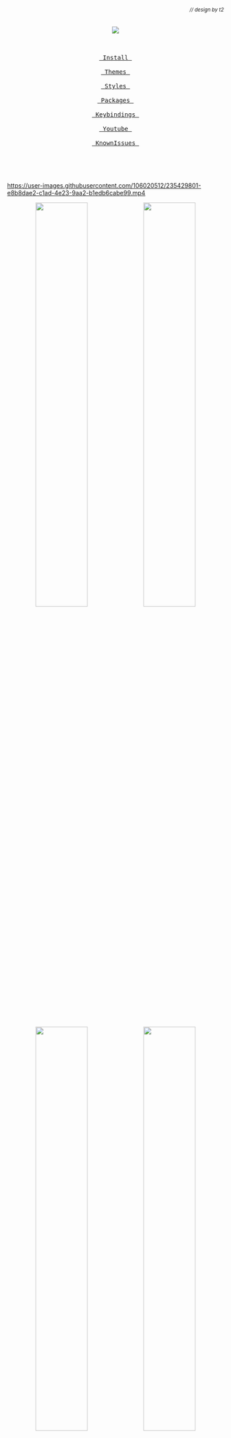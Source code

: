 ###### _<div align = right><sub>// design by t2</sub></div>_

<div align = center><img src="https://raw.githubusercontent.com/prasanthrangan/hyprdots/main/Source/assets/hyprdots_banner.png"><br><br>

&ensp;[<kbd><br> Install <br></kbd>](#installation)&ensp;
&ensp;[<kbd><br> Themes <br></kbd>](#theming)&ensp;
&ensp;[<kbd><br> Styles <br></kbd>](#styles)&ensp;
&ensp;[<kbd><br> Packages <br></kbd>](#packages)&ensp;
&ensp;[<kbd><br> Keybindings <br></kbd>](#keybindings)&ensp;
&ensp;[<kbd><br> Youtube <br></kbd>](#playlist)&ensp;
&ensp;[<kbd><br> KnownIssues <br></kbd>](#known-issues)&ensp;
<br><br><br><br></div>

<https://user-images.githubusercontent.com/106020512/235429801-e8b8dae2-c1ad-4e23-9aa2-b1edb6cabe99.mp4>

<p align="center">
    <img align="center" width="49%" src="https://raw.githubusercontent.com/prasanthrangan/hyprdots/main/Source/assets/showcase_1.png" /> <img align="center" width="49%" src="https://raw.githubusercontent.com/prasanthrangan/hyprdots/main/Source/assets/showcase_2.png" />
    <img align="center" width="49%" src="https://raw.githubusercontent.com/prasanthrangan/hyprdots/main/Source/assets/showcase_3.png" /> <img align="center" width="49%" src="https://raw.githubusercontent.com/prasanthrangan/hyprdots/main/Source/assets/showcase_4.png" />
</p>

<https://github.com/prasanthrangan/hyprdots/assets/106020512/c995699a-299c-4a8e-99d4-71aa3d68eb93>

<div align = right> <br><br>

[<kbd><br> Top <br></kbd>](#-design-by-t2)

</div>

## Installation

The installation script is made for Arch, but **may** work on some Arch based
distros. For Debian, please refer **Senshi111**'s version
[here](https://github.com/Senshi111/debian-hyprland-hyprdots).

> **Warning**
>
> Install script will auto-detect nvidia card and install nvidia-dkms drivers
> for your kernel. Nvidia drm will be enabled in grub, so please
> [ensure](https://wiki.archlinux.org/title/NVIDIA) your nvidia card supports
> dkms drivers/hyprland.

After minimal Arch install (with grub), clone and execute -

```shell
pacman -Sy git
git clone https://github.com/prasanthrangan/hyprdots ~/Hyprdots
cd ~/Hyprdots/Scripts
./install.sh
```

> **Note**
>
> You can also create your own list (for ex. `custom_apps.lst`) with all your
> favorite apps and pass the file as a parameter to install it -
>
> ```shell
> ./install.sh custom_apps.lst
> ```

Please reboot after the install script completes and takes you to sddm login
screen (or black screen) for the first time. For more details, please refer
[installation wiki](https://github.com/prasanthrangan/hyprdots/wiki/Installation)

<div align = right> <br><br>

[<kbd><br> Top <br></kbd>](#-design-by-t2)

</div>

## Theming

To add your own custom theme, please refer
[theming wiki](https://github.com/prasanthrangan/hyprdots/wiki/Theming)

- Available themes
  - [x] Catppuccin-Mocha
  - [x] Catppuccin-Latte
  - [x] Decay-Green
  - [x] Rosé-Pine
  - [x] Tokyo-Night
  - [x] Material-Sakura
  - [x] Graphite-Mono
  - [x] Cyberpunk-Edge
  - [ ] Nordic-Blue (maybe later)

- Contributors themes
  - [x] Frosted-Glass by T-Crypt
  - [x] Gruvbox-Retro by T-Crypt

|                                                   Catppuccin-Mocha                                                    |
| :-------------------------------------------------------------------------------------------------------------------: |
| ![Catppuccin-Mocha#1](https://raw.githubusercontent.com/prasanthrangan/hyprdots/main/Source/assets/theme_mocha_1.png) |
| ![Catppuccin-Mocha#2](https://raw.githubusercontent.com/prasanthrangan/hyprdots/main/Source/assets/theme_mocha_2.png) |

|                                                   Catppuccin-Latte                                                    |
| :-------------------------------------------------------------------------------------------------------------------: |
| ![Catppuccin-Latte#1](https://raw.githubusercontent.com/prasanthrangan/hyprdots/main/Source/assets/theme_latte_1.png) |
| ![Catppuccin-Latte#2](https://raw.githubusercontent.com/prasanthrangan/hyprdots/main/Source/assets/theme_latte_2.png) |

|                                                   Decay-Green                                                    |
| :--------------------------------------------------------------------------------------------------------------: |
| ![Decay-Green#1](https://raw.githubusercontent.com/prasanthrangan/hyprdots/main/Source/assets/theme_decay_1.png) |
| ![Decay-Green#2](https://raw.githubusercontent.com/prasanthrangan/hyprdots/main/Source/assets/theme_decay_2.png) |

|                                                    Rosé-Pine                                                    |
| :-------------------------------------------------------------------------------------------------------------: |
| ![Rosé-Pine#1](https://raw.githubusercontent.com/prasanthrangan/hyprdots/main/Source/assets/theme_rosine_1.png) |
| ![Rosé-Pine#2](https://raw.githubusercontent.com/prasanthrangan/hyprdots/main/Source/assets/theme_rosine_2.png) |

|                                                   Tokyo-Night                                                    |
| :--------------------------------------------------------------------------------------------------------------: |
| ![Tokyo-Night#1](https://raw.githubusercontent.com/prasanthrangan/hyprdots/main/Source/assets/theme_tokyo_1.png) |
| ![Tokyo-Night#2](https://raw.githubusercontent.com/prasanthrangan/hyprdots/main/Source/assets/theme_tokyo_2.png) |

|                                                   Material-Sakura                                                    |
| :------------------------------------------------------------------------------------------------------------------: |
| ![Material-Sakura#1](https://raw.githubusercontent.com/prasanthrangan/hyprdots/main/Source/assets/theme_maura_1.png) |
| ![Material-Sakura#2](https://raw.githubusercontent.com/prasanthrangan/hyprdots/main/Source/assets/theme_maura_2.png) |

|                                                   Graphite-Mono                                                    |
| :----------------------------------------------------------------------------------------------------------------: |
| ![Graphite-Mono#1](https://raw.githubusercontent.com/prasanthrangan/hyprdots/main/Source/assets/theme_graph_1.png) |
| ![Graphite-Mono#2](https://raw.githubusercontent.com/prasanthrangan/hyprdots/main/Source/assets/theme_graph_2.png) |

|                                                   Cyberpunk-Edge                                                    |
| :-----------------------------------------------------------------------------------------------------------------: |
| ![Cyberpunk-Edge#1](https://raw.githubusercontent.com/prasanthrangan/hyprdots/main/Source/assets/theme_cedge_1.png) |
| ![Cyberpunk-Edge#2](https://raw.githubusercontent.com/prasanthrangan/hyprdots/main/Source/assets/theme_cedge_2.png) |

|                                                    Frosted-Glass                                                     |
| :------------------------------------------------------------------------------------------------------------------: |
| ![Frosted-Glass#1](https://raw.githubusercontent.com/prasanthrangan/hyprdots/main/Source/assets/theme_frosted_1.png) |
| ![Frosted-Glass#2](https://raw.githubusercontent.com/prasanthrangan/hyprdots/main/Source/assets/theme_frosted_2.png) |

|                                                    Gruvbox-Retro                                                     |
| :------------------------------------------------------------------------------------------------------------------: |
| ![Gruvbox-Retro#1](https://raw.githubusercontent.com/prasanthrangan/hyprdots/main/Source/assets/theme_gruvbox_1.png) |
| ![Gruvbox-Retro#2](https://raw.githubusercontent.com/prasanthrangan/hyprdots/main/Source/assets/theme_gruvbox_2.png) |

<div align = right> <br><br>

[<kbd><br> Top <br></kbd>](#-design-by-t2)

</div>

## Styles

|                                                  Theme Select                                                  |
| :------------------------------------------------------------------------------------------------------------: |
| ![Theme Select](https://raw.githubusercontent.com/prasanthrangan/hyprdots/main/Source/assets/theme_select.png) |

|                                                  Wallpaper Select                                                  |
| :----------------------------------------------------------------------------------------------------------------: |
| ![Wallpaper Select](https://raw.githubusercontent.com/prasanthrangan/hyprdots/main/Source/assets/walls_select.png) |

|                                                   Launcher Style Select                                                   |
| :-----------------------------------------------------------------------------------------------------------------------: |
| ![Launcher Style Select](https://raw.githubusercontent.com/prasanthrangan/hyprdots/main/Source/assets/rofi_style_sel.png) |

|                                                Launcher Styles                                                 |
| :------------------------------------------------------------------------------------------------------------: |
| ![rofi style#1](https://raw.githubusercontent.com/prasanthrangan/hyprdots/main/Source/assets/rofi_style_1.png) |
| ![rofi style#2](https://raw.githubusercontent.com/prasanthrangan/hyprdots/main/Source/assets/rofi_style_2.png) |
| ![rofi style#3](https://raw.githubusercontent.com/prasanthrangan/hyprdots/main/Source/assets/rofi_style_3.png) |
| ![rofi style#4](https://raw.githubusercontent.com/prasanthrangan/hyprdots/main/Source/assets/rofi_style_4.png) |
| ![rofi style#5](https://raw.githubusercontent.com/prasanthrangan/hyprdots/main/Source/assets/rofi_style_5.png) |
| ![rofi style#6](https://raw.githubusercontent.com/prasanthrangan/hyprdots/main/Source/assets/rofi_style_6.png) |
| ![rofi style#7](https://raw.githubusercontent.com/prasanthrangan/hyprdots/main/Source/assets/rofi_style_7.png) |
| ![rofi style#8](https://raw.githubusercontent.com/prasanthrangan/hyprdots/main/Source/assets/rofi_style_8.png) |

|                                                   Wlogout Menu                                                   |
| :--------------------------------------------------------------------------------------------------------------: |
| ![Wlogout Menu#1](https://raw.githubusercontent.com/prasanthrangan/hyprdots/main/Source/assets/wlog_style_1.png) |
| ![Wlogout Menu#2](https://raw.githubusercontent.com/prasanthrangan/hyprdots/main/Source/assets/wlog_style_2.png) |

|                                                   Game Launchers                                                    |
| :-----------------------------------------------------------------------------------------------------------------: |
| ![Game Launchers#1](https://raw.githubusercontent.com/prasanthrangan/hyprdots/main/Source/assets/game_launch_1.png) |
| ![Game Launchers#2](https://raw.githubusercontent.com/prasanthrangan/hyprdots/main/Source/assets/game_launch_2.png) |
| ![Game Launchers#3](https://raw.githubusercontent.com/prasanthrangan/hyprdots/main/Source/assets/game_launch_3.png) |
| ![Game Launchers#4](https://raw.githubusercontent.com/prasanthrangan/hyprdots/main/Source/assets/game_launch_4.png) |

<div align = right> <br><br>

[<kbd><br> Top <br></kbd>](#-design-by-t2)

</div>

## Packages

<table><tr><td>
<code>n</code><br><code>v</code><br><code>i</code><br><code>d</code><br><code>i</code><br><code>a</code></td><td><table>
    <tr><td>linux-headers</td><td>for main kernel (script will auto detect from /usr/lib/modules/)</td></tr>
    <tr><td>linux-zen-headers</td><td>for zen kernel (script will auto detect from /usr/lib/modules/)</td></tr>
    <tr><td>linux-lts-headers</td><td>for lts kernel (script will auto detect from /usr/lib/modules/)</td></tr>
    <tr><td>nvidia-dkms</td><td>nvidia drivers (script will auto detect from lspci -k | grep -A 2 -E "(VGA|3D)")</td></tr>
    <tr><td>nvidia-utils</td><td>nvidia utils (script will auto detect from lspci -k | grep -A 2 -E "(VGA|3D)")</td></tr></table>
</td></tr></table>

<table><tr><td>
<code>u</code><br><code>t</code><br><code>i</code><br><code>l</code><br><code>s</code></td><td><table>
    <tr><td>pipewire</td><td>audio and video server</td></tr>
    <tr><td>pipewire-alsa</td><td>for audio</td></tr>
    <tr><td>pipewire-audio</td><td>for audio</td></tr>
    <tr><td>pipewire-jack</td><td>for audio</td></tr>
    <tr><td>pipewire-pulse</td><td>for audio</td></tr>
    <tr><td>gst-plugin-pipewire</td><td>for audio</td></tr>
    <tr><td>wireplumber</td><td>audio and video server</td></tr>
    <tr><td>networkmanager</td><td>network manager</td></tr>
    <tr><td>network-manager-applet</td><td>nm tray</td></tr>
    <tr><td>bluez</td><td>for bluetooth</td></tr>
    <tr><td>bluez-utils</td><td>for bluetooth</td></tr>
    <tr><td>blueman</td><td>bt tray</td></tr></table>
</td></tr></table>

<table><tr><td>
<code>l</code><br><code>o</code><br><code>g</code><br><code>i</code><br><code>n</code></td><td><table>
    <tr><td>sddm-git</td><td>display manager for login</td></tr>
    <tr><td>qt5-wayland</td><td>for QT wayland XDP</td></tr>
    <tr><td>qt6-wayland</td><td>for QT wayland XDP</td></tr>
    <tr><td>qt5-quickcontrols</td><td>for sddm theme</td></tr>
    <tr><td>qt5-quickcontrols2</td><td>for sddm theme</td></tr>
    <tr><td>qt5-graphicaleffects</td><td>for sddm theme</td></tr></table>
</td></tr></table>

<table><tr><td>
<code>h</code><br><code>y</code><br><code>p</code><br><code>r</code></td><td><table>
    <tr><td>hyprland-git</td><td>main window manager (hyprland-nvidia-git if nvidia card is detected)</td></tr>
    <tr><td>dunst</td><td>graphical notification daemon</td></tr>
    <tr><td>rofi-lbonn-wayland-git</td><td>app launcher</td></tr>
    <tr><td>waybar-hyprland-git</td><td>status bar</td></tr>
    <tr><td>swww</td><td>wallpaper app</td></tr>
    <tr><td>swaylock-effects-git</td><td>lockscreen</td></tr>
    <tr><td>wlogout</td><td>logout screen</td></tr>
    <tr><td>grimblast-git</td><td>screenshot tool</td></tr>
    <tr><td>slurp</td><td>selects region for screenshot/screenshare</td></tr>
    <tr><td>swappy</td><td>screenshot editor</td></tr>
    <tr><td>cliphist</td><td>clipboard manager</td></tr></table>
</td></tr></table>

<table><tr><td>
<code>d</code><br><code>e</code><br><code>p</code><br><code>e</code><br><code>n</code><br><code>d</code><br><code>e</code><br><code>n</code><br><code>c</code><br><code>y</code></td><td><table>
    <tr><td>polkit-kde-agent</td><td>authentication agent</td></tr>
    <tr><td>xdg-desktop-portal-hyprland</td><td>XDG Desktop Portal</td></tr>
    <tr><td>pacman-contrib</td><td>for system update check</td></tr>
    <tr><td>python-pyamdgpuinfo</td><td>for amd gpu info</td></tr>
    <tr><td>parallel</td><td>for parallel processing</td></tr>
    <tr><td>jq</td><td>to read json</td></tr>
    <tr><td>imagemagick</td><td>for image processing</td></tr>
    <tr><td>qt5-imageformats</td><td>for dolphin image thumbnails</td></tr>
    <tr><td>ffmpegthumbs</td><td>for dolphin video thumbnails</td></tr>
    <tr><td>kde-cli-tools</td><td>for dolphin open with option</td></tr>
    <tr><td>brightnessctl</td><td>brightness control for laptop</td></tr>
    <tr><td>pavucontrol</td><td>audio settings gui</td></tr>
    <tr><td>pamixer</td><td>for waybar audio</td></tr></table>
</td></tr></table>

<table><tr><td>
<code>t</code><br><code>h</code><br><code>e</code><br><code>m</code><br><code>e</code></td><td><table>
    <tr><td>nwg-look</td><td>theming GTK apps</td></tr>
    <tr><td>kvantum</td><td>theming QT apps</td></tr>
    <tr><td>qt5ct</td><td>theming QT5 apps</td></tr></table>
</td></tr></table>

<table><tr><td>
<code>a</code><br><code>p</code><br><code>p</code><br><code>s</code></td><td><table>
    <tr><td>firefox</td><td>browser</td></tr>
    <tr><td>kitty</td><td>terminal</td></tr>
    <tr><td>neofetch</td><td>fetch tool</td></tr>
    <tr><td>dolphin</td><td>kde file manager</td></tr>
    <tr><td>visual-studio-code-bin</td><td>gui code editor</td></tr>
    <tr><td>vim</td><td>text editor</td></tr>
    <tr><td>ark</td><td>kde file archiver</td></tr></table>
</td></tr></table>

<table><tr><td>
    <code>s</code><br><code>h</code><br><code>e</code><br><code>l</code><br><code>l</code></td><td><table>
    <tr><td>zsh</td><td>main shell</td></tr>
    <tr><td>eza</td><td>colorful file lister</td></tr>
    <tr><td>oh-my-zsh-git</td><td>for zsh plugins</td></tr>
    <tr><td>zsh-theme-powerlevel10k-git</td><td>theme for zsh</td></tr>
    <tr><td>pokemon-colorscripts-git</td><td>display pokemon sprites</td></tr></table>
</td></tr></table>

<div align = right> <br><br>

[<kbd><br> Top <br></kbd>](#-design-by-t2)

</div>

## Keybindings

| Keys                                                                                                     | Action                                            |
| :------------------------------------------------------------------------------------------------------- | :------------------------------------------------ |
| <kbd>Super</kbd> + <kbd>Q</kbd>                                                                          | quit active/focused window                        |
| <kbd>Alt</kbd> + <kbd>F4</kbd>                                                                           | quit active/focused window                        |
| <kbd>Super</kbd> + <kbd>Del</kbd>                                                                        | quit hyprland session                             |
| <kbd>Super</kbd> + <kbd>W</kbd>                                                                          | toggle window on focus to float                   |
| <kbd>Alt</kbd> + <kbd>Enter</kbd>                                                                        | toggle window on focus to fullscreen              |
| <kbd>Super</kbd> + <kbd>J</kbd>                                                                          | toggle layout                                     |
| <kbd>Super</kbd> + <kbd>G</kbd>                                                                          | toggle window group                               |
| <kbd>Super</kbd> + <kbd>T</kbd>                                                                          | launch kitty terminal                             |
| <kbd>Super</kbd> + <kbd>E</kbd>                                                                          | launch dolphin file explorer                      |
| <kbd>Super</kbd> + <kbd>C</kbd>                                                                          | launch vscode                                     |
| <kbd>Super</kbd> + <kbd>F</kbd>                                                                          | launch firefox                                    |
| <kbd>Super</kbd> + <kbd>A</kbd>                                                                          | launch desktop applications (rofi)                |
| <kbd>Super</kbd> + <kbd>Tab</kbd>                                                                        | switch open applications (rofi)                   |
| <kbd>Super</kbd> + <kbd>R</kbd>                                                                          | browse system files (rofi)                        |
| <kbd>F10</kbd>                                                                                           | mute audio output (toggle)                        |
| <kbd>F11</kbd>                                                                                           | decrease volume (hold)                            |
| <kbd>F12</kbd>                                                                                           | increase volume (hold)                            |
| <kbd>Super</kbd> + <kbd>V</kbd>                                                                          | clipboard history paste                           |
| <kbd>Super</kbd> + <kbd>L</kbd>                                                                          | lock screen                                       |
| <kbd>Super</kbd> + <kbd>Backspace</kbd>                                                                  | logout menu                                       |
| <kbd>Super</kbd> + <kbd>K</kbd>                                                                          | switch keyboard layout                            |
| <kbd>Super</kbd> + <kbd>P</kbd>                                                                          | drag to select area or click on a window to print |
| <kbd>Super</kbd> + <kbd>Alt</kbd> + <kbd>P</kbd>                                                         | print current screen                              |
| <kbd>Super</kbd> + <kbd>RightClick</kbd>                                                                 | resize the window                                 |
| <kbd>Super</kbd> + <kbd>LeftClick</kbd>                                                                  | change the window position                        |
| <kbd>Super</kbd> + <kbd>MouseScroll</kbd>                                                                | cycle through workspaces                          |
| <kbd>Super</kbd> + <kbd>Shift</kbd> + <kbd>←</kbd><kbd>→</kbd><kbd>↑</kbd><kbd>↓</kbd>                   | resize windows (hold)                             |
| <kbd>Super</kbd> + <kbd>Shift</kbd> + <kbd>Ctrl</kbd> + <kbd>←</kbd><kbd>→</kbd><kbd>↑</kbd><kbd>↓</kbd> | move active window within the current workspace   |
| <kbd>Super</kbd> + <kbd>[0-9]</kbd>                                                                      | switch to workspace [0-9]                         |
| <kbd>Super</kbd> + <kbd>Shift</kbd> + <kbd>[0-9]</kbd>                                                   | move active window to workspace [0-9]             |
| <kbd>Super</kbd> + <kbd>Alt</kbd> + <kbd>[0-9]</kbd>                                                     | move active window to workspace [0-9] (silently)  |
| <kbd>Super</kbd> + <kbd>Alt</kbd> + <kbd>S</kbd>                                                         | move window to special workspace                  |
| <kbd>Super</kbd> + <kbd>S</kbd>                                                                          | toogle to special workspace                       |
| <kbd>Super</kbd> + <kbd>Alt</kbd> + <kbd>G</kbd>                                                         | disable hypr effects for gamemode                 |
| <kbd>Super</kbd> + <kbd>Alt</kbd> + <kbd>→</kbd>                                                         | next wallpaper                                    |
| <kbd>Super</kbd> + <kbd>Alt</kbd> + <kbd>←</kbd>                                                         | previous wallpaper                                |
| <kbd>Super</kbd> + <kbd>Alt</kbd> + <kbd>↑</kbd>                                                         | next waybar mode                                  |
| <kbd>Super</kbd> + <kbd>Alt</kbd> + <kbd>↓</kbd>                                                         | previous waybar mode                              |
| <kbd>Super</kbd> + <kbd>Shift</kbd> + <kbd>D</kbd>                                                       | toggle (theme <//> wall) based colors             |
| <kbd>Super</kbd> + <kbd>Shift</kbd> + <kbd>T</kbd>                                                       | theme select menu                                 |
| <kbd>Super</kbd> + <kbd>Shift</kbd> + <kbd>W</kbd>                                                       | wallpaper select menu                             |
| <kbd>Super</kbd> + <kbd>Shift</kbd> + <kbd>A</kbd>                                                       | rofi style select menu                            |

<div align = right> <br><br>

[<kbd><br> Top <br></kbd>](#-design-by-t2)

</div>

## Playlist

<table><tr><td><code>y</code><br><code>o</code><br><code>u</code><br><code>t</code><br><code>u</code><br><code>b</code><br><code>e</code></td><td>

[![YouTube playlist thumbnail](https://raw.githubusercontent.com/prasanthrangan/hyprdots/main/Source/assets/yt_playlist.png)](https://www.youtube.com/watch?v=_nyStxAI75s&list=PLt8rU_ebLsc5yEHUVsAQTqokIBMtx3RFY)

</td></tr></table>

<div align = right> <br><br>

[<kbd><br> Top <br></kbd>](#-design-by-t2)

</div>

## Known Issues

- [ ] Few scaling issues with rofi configs, as they are created based on my
      ultrawide (21:9) display.
- [ ] Random lockscreen crash, refer <https://github.com/swaywm/sway/issues/7046>
- [ ] Waybar launching rofi breaks mouse input (added `sleep 0.1` as
      workaround), refer <https://github.com/Alexays/Waybar/issues/1850>
- [ ] Flatpak QT apps does not follow system theme
